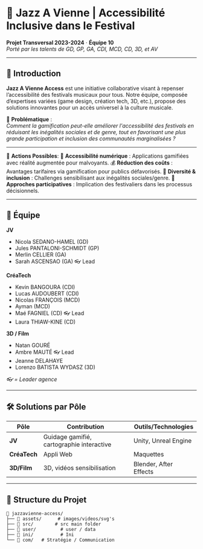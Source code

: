 # 🎵 Jazz A Vienne | Accessibilité Inclusive dans le Festival  

**Projet Transversal 2023-2024** ⋅ **Équipe 10**  
*Porté par les talents de GD, GP, GA, CDI, MCD, CD, 3D, et AV*  

---

## 🌟 Introduction  
**Jazz A Vienne Access** est une initiative collaborative visant à repenser l’accessibilité des festivals musicaux pour tous. Notre équipe, composée d’expertises variées (game design, création tech, 3D, etc.), propose des solutions innovantes pour un accès universel à la culture musicale.  

📌 **Problématique** :  
*Comment la gamification peut-elle améliorer l'accessibilité des festivals en réduisant les inégalités sociales et de genre, tout en favorisant une plus grande participation et inclusion des communautés marginalisées ?*  

---

🎯 **Actions Possibles**:
📱 **Accessibilité numérique** : Applications gamifiées avec réalité augmentée pour malvoyants.
💰 **Réduction des coûts** : Avantages tarifaires via gamification pour publics défavorisés.
🌈 **Diversité & inclusion** : Challenges sensibilisant aux inégalités sociales/genre.
🤝 **Approches participatives** : Implication des festivaliers dans les processus décisionnels.

---

## 👥 Équipe
**JV**  
- Nicola SEDANO-HAMEL (GD)  
- Jules PANTALONI-SCHMIDT (GP)  
- Merlin CELLIER (GA)  
- Sarah ASCENSAO (GA) 👓  Lead

**CréaTech**  
- Kevin BANGOURA  (CDI)
- Lucas AUDOUBERT  (CDI)
- Nicolas FRANÇOIS (MCD) 
- Ayman (MCD)  
- Maé FAGNIEL (CD) 👓  Lead
- Laura THIAW-KINE (CD)  

**3D / Film**  
- Natan GOURÉ  
- Ambre MAUTÉ 👓 Lead 
- Jeanne DELAHAYE  
- Lorenzo BATISTA WYDASZ (3D)  

*👓 = Leader agence*  

---

## 🛠️ Solutions par Pôle  
| Pôle          | Contribution                      | Outils/Technologies               |  
|---------------|-----------------------------------|-----------------------------------|  
| **JV**        | Guidage gamifié, cartographie interactive | Unity, Unreal Engine      |  
| **CréaTech**  | Appli Web | Maquettes | D.A | Integration                             |  
| **3D/Film**   | 3D, vidéos sensibilisation | Blender, After Effects |  

---

## 📂 Structure du Projet  
```plaintext
📁 jazzavienne-access/
├── 📁 assets/      # images/videos/svg's
├── 📁 src/        # src main folder
├── 📁 user/         # user / data
├── 📁 ini/          # Ini
└── 📁 com/   # Stratégie / Communication
